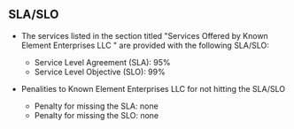 ## SLA/SLO

- The services listed in the section titled "Services Offered by Known Element Enterprises LLC " are provided with the following SLA/SLO:

  - Service Level Agreement (SLA): 95%
  - Service Level Objective (SLO): 99%

- Penalities to Known Element Enterprises LLC for not hitting the SLA/SLO

  - Penalty for missing the SLA: none
  - Penalty for missing the SLO: none
